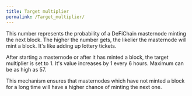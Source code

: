 ```yaml
---
title: Target multiplier
permalink: /Target_multiplier/
---
```


This number represents the probability of a DeFiChain masternode minting the next block. The higher the number gets, the likelier the masternode will mint a block. It's like adding up lottery tickets.

After starting a masternode or after it has minted a block, the target multiplier is set to 1. It's value increases by 1 every 6 hours. Maximum can be as high as 57.

This mechanism ensures that masternodes which have not minted a block for a long time will have a higher chance of minting the next one.
